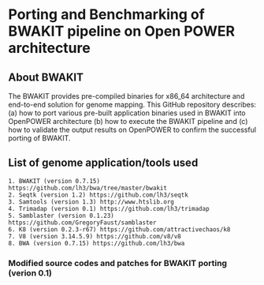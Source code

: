 # Porting and Benchmarking of BWAKIT pipeline on Open POWER architecture


## About BWAKIT 
The BWAKIT provides pre-compiled binaries for x86_64 architecture and end-to-end solution for genome mapping. This GitHub repository describes: 
  	(a) how to port various pre-built application binaries used in BWAKIT into OpenPOWER architecture 
    	(b) how to execute the BWAKIT pipeline and 
    	(c) how to validate the output results on OpenPOWER to confirm the successful porting of BWAKIT. 


## List of genome application/tools used

	1. BWAKIT (version 0.7.15) https://github.com/lh3/bwa/tree/master/bwakit
	2. Seqtk (version 1.2) https://github.com/lh3/seqtk
	3. Samtools (version 1.3) http://www.htslib.org
	4. Trimadap (version 0.1) https://github.com/lh3/trimadap 
	5. Samblaster (version 0.1.23) https://github.com/GregoryFaust/samblaster
	6. K8 (version 0.2.3-r67) https://github.com/attractivechaos/k8
	7. V8 (version 3.14.5.9) https://github.com/v8/v8
	8. BWA (version 0.7.15) https://github.com/lh3/bwa
	
### Modified source codes and patches for BWAKIT porting (verion 0.1)



